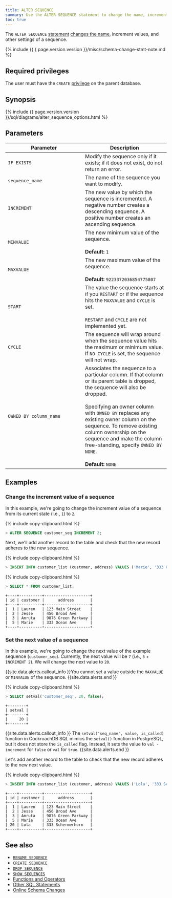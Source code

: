 ```yaml
---
title: ALTER SEQUENCE
summary: Use the ALTER SEQUENCE statement to change the name, increment values, and other settings of a sequence.
toc: true
---
```


The `ALTER SEQUENCE` [statement](sql-statements.html) [changes the name](rename-sequence.html), increment values, and other settings of a sequence.

{% include {{ { page.version.version }}/misc/schema-change-stmt-note.md %}

## Required privileges

The user must have the `CREATE` [privilege](authorization.html#assign-privileges) on the parent database.

## Synopsis

<section>{% include {{ page.version.version }}/sql/diagrams/alter_sequence_options.html %}</section>

## Parameters

<style>
table td:first-child {
    min-width: 225px;
}
</style>

 Parameter | Description
-----------|------------
`IF EXISTS` | Modify the sequence only if it exists; if it does not exist, do not return an error.
`sequence_name` | The name of the sequence you want to modify.
`INCREMENT` | The new value by which the sequence is incremented. A negative number creates a descending sequence. A positive number creates an ascending sequence.
`MINVALUE` | The new minimum value of the sequence. <br><br>**Default:** `1`
`MAXVALUE` | The new maximum value of the sequence. <br><br>**Default:** `9223372036854775807`
`START` | The value the sequence starts at if you `RESTART` or if the sequence hits the `MAXVALUE` and `CYCLE` is set. <br><br>`RESTART` and `CYCLE` are not implemented yet.
`CYCLE` | The sequence will wrap around when the sequence value hits the maximum or minimum value. If `NO CYCLE` is set, the sequence will not wrap.
`OWNED BY column_name` | Associates the sequence to a particular column. If that column or its parent table is dropped, the sequence will also be dropped.<br><br>Specifying an owner column with `OWNED BY` replaces any existing owner column on the sequence. To remove existing column ownership on the sequence and make the column free-standing, specify `OWNED BY NONE`.<br><br>**Default:** `NONE`

## Examples

### Change the increment value of a sequence

In this example, we're going to change the increment value of a sequence from its current state (i.e., `1`) to `2`.

{% include copy-clipboard.html %}
~~~ sql
> ALTER SEQUENCE customer_seq INCREMENT 2;
~~~

Next, we'll add another record to the table and check that the new record adheres to the new sequence.

{% include copy-clipboard.html %}
~~~ sql
> INSERT INTO customer_list (customer, address) VALUES ('Marie', '333 Ocean Ave');
~~~

{% include copy-clipboard.html %}
~~~ sql
> SELECT * FROM customer_list;
~~~
~~~
+----+----------+--------------------+
| id | customer |      address       |
+----+----------+--------------------+
|  1 | Lauren   | 123 Main Street    |
|  2 | Jesse    | 456 Broad Ave      |
|  3 | Amruta   | 9876 Green Parkway |
|  5 | Marie    | 333 Ocean Ave      |
+----+----------+--------------------+
~~~

### Set the next value of a sequence

In this example, we're going to change the next value of the example sequence (`customer_seq`). Currently, the next value will be `7` (i.e., `5` + `INCREMENT 2`). We will change the next value to `20`.

{{site.data.alerts.callout_info }}You cannot set a value outside the <code>MAXVALUE</code> or <code>MINVALUE</code> of the sequence. {{site.data.alerts.end }}

{% include copy-clipboard.html %}
~~~ sql
> SELECT setval('customer_seq', 20, false);
~~~
~~~
+--------+
| setval |
+--------+
|     20 |
+--------+
~~~

{{site.data.alerts.callout_info }}
The `setval('seq_name', value, is_called)` function in CockroachDB SQL mimics the `setval()` function in PostgreSQL, but it does not store the `is_called` flag. Instead, it sets the value to `val - increment` for `false` or `val` for `true`.
{{site.data.alerts.end }}

Let's add another record to the table to check that the new record adheres to the new next value.

{% include copy-clipboard.html %}
~~~ sql
> INSERT INTO customer_list (customer, address) VALUES ('Lola', '333 Schermerhorn');
~~~
~~~
+----+----------+--------------------+
| id | customer |      address       |
+----+----------+--------------------+
|  1 | Lauren   | 123 Main Street    |
|  2 | Jesse    | 456 Broad Ave      |
|  3 | Amruta   | 9876 Green Parkway |
|  5 | Marie    | 333 Ocean Ave      |
| 20 | Lola     | 333 Schermerhorn   |
+----+----------+--------------------+
~~~

## See also

- [`RENAME SEQUENCE`](rename-sequence.html)
- [`CREATE SEQUENCE`](create-sequence.html)
- [`DROP SEQUENCE`](drop-sequence.html)
- [`SHOW SEQUENCES`](show-sequences.html)
- [Functions and Operators](functions-and-operators.html)
- [Other SQL Statements](sql-statements.html)
- [Online Schema Changes](online-schema-changes.html)
